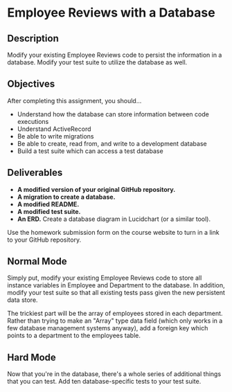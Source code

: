 # Employee Reviews with a Database

## Description

Modify your existing Employee Reviews code to persist the information in a database.  Modify your test suite to utilize the database as well.

## Objectives

After completing this assignment, you should...

* Understand how the database can store information between code executions
* Understand ActiveRecord
* Be able to write migrations
* Be able to create, read from, and write to a development database
* Build a test suite which can access a test database

## Deliverables

* **A modified version of your original GitHub repository.**
* **A migration to create a database.**
* **A modified README.**
* **A modified test suite.**
* **An ERD.** Create a database diagram in Lucidchart (or a similar tool).

Use the homework submission form on the course website to turn in a link to your GitHub repository.

## Normal Mode

Simply put, modify your existing Employee Reviews code to store all instance variables in Employee and Department to the database.  In addition, modify your test suite so that all existing tests pass given the new persistent data store.

The trickiest part will be the array of employees stored in each department.  Rather than trying to make an "Array" type data field (which only works in a few database management systems anyway), add a foreign key which points to a department to the employees table.

## Hard Mode

Now that you're in the database, there's a whole series of additional things that you can test.  Add ten database-specific tests to your test suite.
